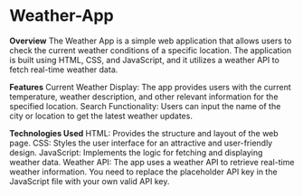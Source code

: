 # Weather-App
**Overview**
The Weather App is a simple web application that allows users to check the current weather conditions of a specific location. The application is built using HTML, CSS, and JavaScript, and it utilizes a weather API to fetch real-time weather data.

**Features**
Current Weather Display: The app provides users with the current temperature, weather description, and other relevant information for the specified location.
Search Functionality: Users can input the name of the city or location to get the latest weather updates.

**Technologies Used**
HTML: Provides the structure and layout of the web page.
CSS: Styles the user interface for an attractive and user-friendly design.
JavaScript: Implements the logic for fetching and displaying weather data.
Weather API: The app uses a weather API to retrieve real-time weather information. You need to replace the placeholder API key in the JavaScript file with your own valid API key.
